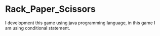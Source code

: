 # Rack_Paper_Scissors
I development this game using java programming language, in  this game I am using conditional statement.
